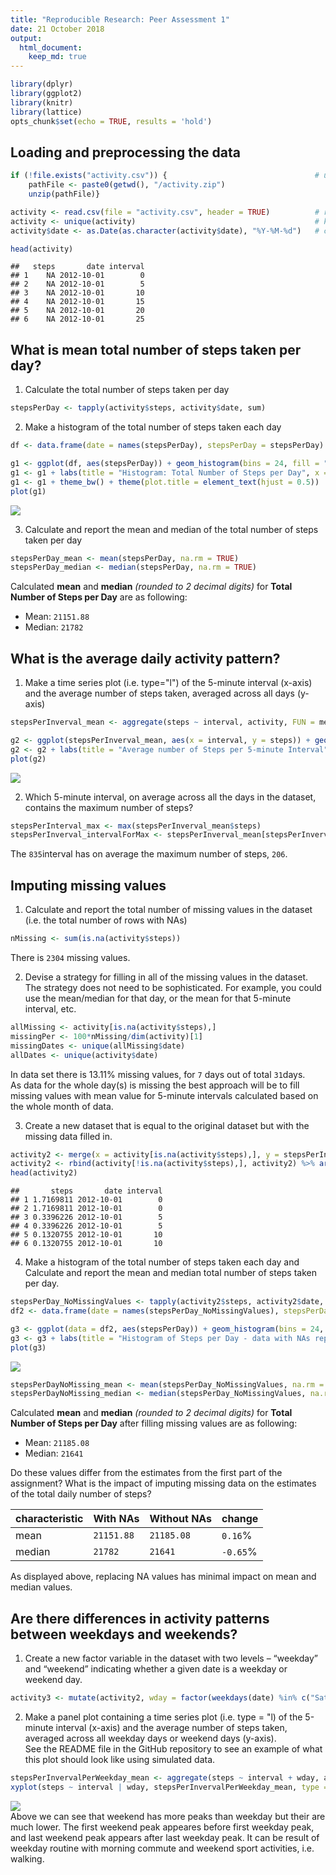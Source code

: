 ```yaml
---
title: "Reproducible Research: Peer Assessment 1"
date: 21 October 2018
output: 
  html_document:
    keep_md: true
---
```



```r
library(dplyr)
library(ggplot2)
library(knitr)
library(lattice)
opts_chunk$set(echo = TRUE, results = 'hold')
```

## Loading and preprocessing the data 

```r
if (!file.exists("activity.csv")) {                                 # unzip data
    pathFile <- paste0(getwd(), "/activity.zip")
    unzip(pathFile)}

activity <- read.csv(file = "activity.csv", header = TRUE)          # read data
activity <- unique(activity)                                        # keep only unique records
activity$date <- as.Date(as.character(activity$date), "%Y-%M-%d")   # change date format

head(activity)
```

```
##   steps       date interval
## 1    NA 2012-10-01        0
## 2    NA 2012-10-01        5
## 3    NA 2012-10-01       10
## 4    NA 2012-10-01       15
## 5    NA 2012-10-01       20
## 6    NA 2012-10-01       25
```

## What is mean total number of steps taken per day?
1. Calculate the total number of steps taken per day

```r
stepsPerDay <- tapply(activity$steps, activity$date, sum)
```

2. Make a histogram of the total number of steps taken each day

```r
df <- data.frame(date = names(stepsPerDay), stepsPerDay = stepsPerDay)

g1 <- ggplot(df, aes(stepsPerDay)) + geom_histogram(bins = 24, fill = "sky blue", na.rm = TRUE)  
g1 <- g1 + labs(title = "Histogram: Total Number of Steps per Day", x = "Number of Steps", y = "Frequency") 
g1 <- g1 + theme_bw() + theme(plot.title = element_text(hjust = 0.5))
plot(g1)
```

<img src="PA1_template_files/figure-html/histogram-1.png" style="display: block; margin: auto;" />

3. Calculate and report the mean and median of the total number of steps taken per day

```r
stepsPerDay_mean <- mean(stepsPerDay, na.rm = TRUE)
stepsPerDay_median <- median(stepsPerDay, na.rm = TRUE)
```
Calculated **mean** and **median** *(rounded to 2 decimal digits)* for **Total Number of Steps per Day** are as following:  

* Mean: `21151.88`
* Median: `21782`

## What is the average daily activity pattern?

1. Make a time series plot (i.e. type="l") of the 5-minute interval (x-axis) and the average number of steps taken, averaged across all days (y-axis)

```r
stepsPerInverval_mean <- aggregate(steps ~ interval, activity, FUN = mean, na.rm = TRUE)

g2 <- ggplot(stepsPerInverval_mean, aes(x = interval, y = steps)) + geom_line(color = "red")
g2 <- g2 + labs(title = "Average number of Steps per 5-minute Interval", x = "Interval", y = "Average number of Steps") + theme_bw() + theme(plot.title = element_text(hjust = 0.5))
plot(g2)
```

<img src="PA1_template_files/figure-html/plot-1.png" style="display: block; margin: auto;" />

2. Which 5-minute interval, on average across all the days in the dataset, contains the maximum number of steps?

```r
stepsPerInterval_max <- max(stepsPerInverval_mean$steps)
stepsPerInverval_intervalForMax <- stepsPerInverval_mean[stepsPerInverval_mean$steps == stepsPerInterval_max,]
```

The `835`interval has on average the maximum number of steps, `206`.

## Imputing missing values

1. Calculate and report the total number of missing values in the dataset (i.e. the total number of rows with NAs)

```r
nMissing <- sum(is.na(activity$steps))
```
There is `2304` missing values.  

2. Devise a strategy for filling in all of the missing values in the dataset. The strategy does not need to be sophisticated. For example, you could use the mean/median for that day, or the mean for that 5-minute interval, etc.

```r
allMissing <- activity[is.na(activity$steps),]
missingPer <- 100*nMissing/dim(activity)[1]
missingDates <- unique(allMissing$date)
allDates <- unique(activity$date)
```
In data set there is 13.11% missing values, for `7` days out of total `31`days.  
As data for the whole day(s) is missing the best approach will be to fill missing values with mean value for 5-minute intervals calculated based on the whole month of data.  

3. Create a new dataset that is equal to the original dataset but with the missing data filled in.

```r
activity2 <- merge(x = activity[is.na(activity$steps),], y = stepsPerInverval_mean, by = "interval") %>% select(- steps.x) %>% rename(steps = steps.y) 
activity2 <- rbind(activity[!is.na(activity$steps),], activity2) %>% arrange(date, interval)
head(activity2)
```

```
##       steps       date interval
## 1 1.7169811 2012-10-01        0
## 2 1.7169811 2012-10-01        0
## 3 0.3396226 2012-10-01        5
## 4 0.3396226 2012-10-01        5
## 5 0.1320755 2012-10-01       10
## 6 0.1320755 2012-10-01       10
```
4. Make a histogram of the total number of steps taken each day and Calculate and report the mean and median total number of steps taken per day.

```r
stepsPerDay_NoMissingValues <- tapply(activity2$steps, activity2$date, sum)
df2 <- data.frame(date = names(stepsPerDay_NoMissingValues), stepsPerDay = stepsPerDay)

g3 <- ggplot(data = df2, aes(stepsPerDay)) + geom_histogram(bins = 24, fill = "sky blue", na.rm = TRUE) 
g3 <- g3 + labs(title = "Histogram of Steps per Day - data with NAs replaced", x = "Number of Steps per Day", y = "Frequency for binwidth = 500") + theme_bw() + theme(plot.title = element_text(hjust = 0.5))
plot(g3)
```

<img src="PA1_template_files/figure-html/histogram after filling missing values-1.png" style="display: block; margin: auto;" />


```r
stepsPerDayNoMissing_mean <- mean(stepsPerDay_NoMissingValues, na.rm = TRUE)
stepsPerDayNoMissing_median <- median(stepsPerDay_NoMissingValues, na.rm = TRUE)
```
Calculated **mean** and **median** *(rounded to 2 decimal digits)* for **Total Number of Steps per Day** after filling missing values are as following:  

* Mean: `21185.08`
* Median: `21641`    

Do these values differ from the estimates from the first part of the assignment? What is the impact of imputing missing data on the estimates of the total daily number of steps?

characteristic | With NAs | Without NAs |change
------------- | ------------- | ------------- | -------------
mean | `21151.88` | `21185.08` | `0.16`%
median | `21782` | `21641` | `-0.65`%  
As displayed above, replacing NA values has minimal impact on mean and median values.  

## Are there differences in activity patterns between weekdays and weekends?
1. Create a new factor variable in the dataset with two levels – “weekday” and “weekend” indicating whether a given date is a weekday or weekend day.

```r
activity3 <- mutate(activity2, wday = factor(weekdays(date) %in% c("Saturday", "Sunday"), levels = c(TRUE, FALSE), labels = c("weekend", "weekday")))
```
2. Make a panel plot containing a time series plot (i.e. type = "l) of the 5-minute interval (x-axis) and the average number of steps taken, averaged across all weekday days or weekend days (y-axis).  
See the README file in the GitHub repository to see an example of what this plot should look like using simulated data.

```r
stepsPerInvervalPerWeekday_mean <- aggregate(steps ~ interval + wday, activity3, FUN = mean, na.rm = TRUE)
xyplot(steps ~ interval | wday, stepsPerInvervalPerWeekday_mean, type = "l", layout = c(1,2), main = "Weekday vs. Weekend Number Steps per Interval", xlab = "Interval", ylab = "Number of Steps")
```

<img src="PA1_template_files/figure-html/weekday vs. weekend time series-1.png" style="display: block; margin: auto;" />
Above we can see that weekend has more peaks than weekday but their are much lower. The first weekend peak appeares before first weekday peak, and last weekend peak appears after last weekday peak. It can be result of weekday routine with morning commute and weekend sport activities, i.e. walking.
